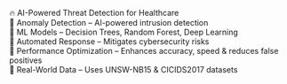 🔥 AI-Powered Threat Detection for Healthcare  
📌 Anomaly Detection – AI-powered intrusion detection  
📌 ML Models – Decision Trees, Random Forest, Deep Learning  
📌 Automated Response – Mitigates cybersecurity risks  
📌 Performance Optimization – Enhances accuracy, speed & reduces false positives  
📌 Real-World Data – Uses UNSW-NB15 & CICIDS2017 datasets  
